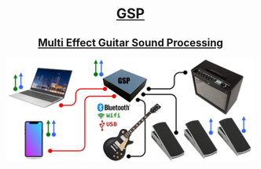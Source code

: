 # <div align="center">[GSP](https://github.com/Guitar-Sound-Processing/GSP/wiki)</div>

## <div align="center">[Multi Effect Guitar Sound Processing](https://github.com/Guitar-Sound-Processing/GSP/wiki)</div>

![GSP Peripherals](resources/gsp_periph.jpg)
